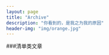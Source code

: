 ```yaml
---
layout: page
title: "Archive"
description: "你看到的，是我之为我的原因"
header-img: "img/orange.jpg"
---
```


###清单类文章